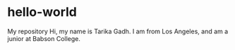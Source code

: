 # hello-world
My repository
Hi, my name is Tarika Gadh. I am from Los Angeles, and am a junior at Babson College. 
